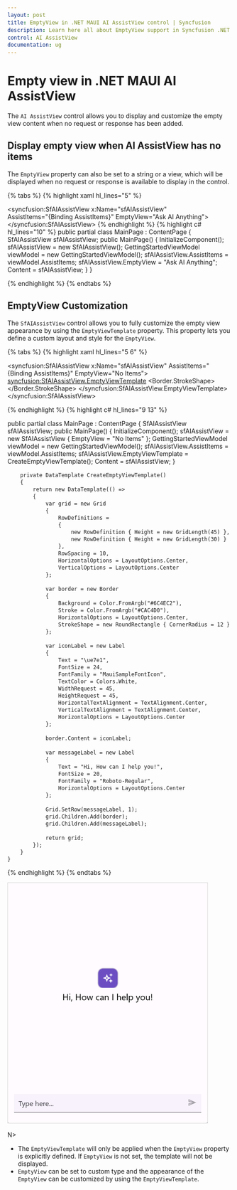 ```yaml
---
layout: post
title: EmptyView in .NET MAUI AI AssistView control | Syncfusion
description: Learn here all about EmptyView support in Syncfusion .NET MAUI AI AssistView (SfAIAssistView) control and more.
control: AI AssistView
documentation: ug
---
```


# Empty view in .NET MAUI AI AssistView

The `AI AssistView` control allows you to display and customize the empty view content when no request or response has been added.

## Display empty view when AI AssistView has no items

The `EmptyView` property can also be set to a string or a view, which will be displayed when no request or response is available to display in the control.

{% tabs %}
{% highlight xaml hl_lines="5" %}
<ContentPage xmlns:syncfusion="clr-namespace:Syncfusion.Maui.AIAssistView;assembly=Syncfusion.Maui.AIAssistView">

   <syncfusion:SfAIAssistView x:Name="sfAIAssistView"  
                              AssistItems="{Binding AssistItems}"
                              EmptyView="Ask AI Anything">
    </syncfusion:SfAIAssistView>
</ContentPage>
{% endhighlight %}
{% highlight c# hl_lines="10" %}
public partial class MainPage : ContentPage
{
    SfAIAssistView sfAIAssistView;
    public MainPage()
    { 
        InitializeComponent();
        sfAIAssistView = new SfAIAssistView();
        GettingStartedViewModel viewModel = new GettingStartedViewModel();
        sfAIAssistView.AssistItems = viewModel.AssistItems;
        sfAIAssistView.EmptyView = "Ask AI Anything";
        Content = sfAIAssistView;
   }
}

{% endhighlight %}
{% endtabs %}

## EmptyView Customization

The `SfAIAssistView` control allows you to fully customize the empty view appearance by using the `EmptyViewTemplate` property. This property lets you define a custom layout and style for the `EmptyView`.

{% tabs %}
{% highlight xaml hl_lines="5 6" %}

<ContentPage xmlns:syncfusion="clr-namespace:Syncfusion.Maui.AIAssistView;assembly=Syncfusion.Maui.AIAssistView">

 <syncfusion:SfAIAssistView x:Name="sfAIAssistView" 
                         AssistItems="{Binding AssistItems}"
                         EmptyView="No Items">
     <syncfusion:SfAIAssistView.EmptyViewTemplate>
         <DataTemplate>
             <Grid RowDefinitions="45,30" 
                   RowSpacing="10"
                   HorizontalOptions="Center"
                   VerticalOptions="Center">
                <Border Background="#6C4EC2" 
                         Stroke="#CAC4D0"  
                         HorizontalOptions="Center" >
                    <Border.StrokeShape>
                         <RoundRectangle CornerRadius="12"/>
                    </Border.StrokeShape>
                       <Label Text="&#xe7e1;"
                              FontSize="24"
                              HorizontalTextAlignment="Center" VerticalTextAlignment="Center" FontFamily="MauiSampleFontIcon" 
                              TextColor="White"
                              HeightRequest="45" WidthRequest="45" HorizontalOptions="Center" />
                 </Border>
                 <Label Text="Hi, How can I help you!" 
                        HorizontalOptions="Center" Grid.Row="1" FontFamily="Roboto-Regular" 
                        FontSize="20"/>
             </Grid>
         </DataTemplate>
     </syncfusion:SfAIAssistView.EmptyViewTemplate>
 </syncfusion:SfAIAssistView>
</ContentPage>

{% endhighlight %}
{% highlight c# hl_lines="9 13" %}

   public partial class MainPage : ContentPage
   {
        SfAIAssistView sfAIAssistView;
        public MainPage()
        {
            InitializeComponent();
            sfAIAssistView = new SfAIAssistView
            {
                EmptyView = "No Items"
            };
            GettingStartedViewModel viewModel = new GettingStartedViewModel();
            sfAIAssistView.AssistItems = viewModel.AssistItems;
            sfAIAssistView.EmptyViewTemplate = CreateEmptyViewTemplate();
            Content = sfAIAssistView;
        }

        private DataTemplate CreateEmptyViewTemplate()
        {
            return new DataTemplate(() =>
            {
                var grid = new Grid
                {
                    RowDefinitions =
                    {
                        new RowDefinition { Height = new GridLength(45) },
                        new RowDefinition { Height = new GridLength(30) }
                    },
                    RowSpacing = 10,
                    HorizontalOptions = LayoutOptions.Center,
                    VerticalOptions = LayoutOptions.Center
                };

                var border = new Border
                {
                    Background = Color.FromArgb("#6C4EC2"),
                    Stroke = Color.FromArgb("#CAC4D0"),
                    HorizontalOptions = LayoutOptions.Center,
                    StrokeShape = new RoundRectangle { CornerRadius = 12 }
                };

                var iconLabel = new Label
                {
                    Text = "\ue7e1", 
                    FontSize = 24,
                    FontFamily = "MauiSampleFontIcon",  
                    TextColor = Colors.White,
                    WidthRequest = 45,
                    HeightRequest = 45,
                    HorizontalTextAlignment = TextAlignment.Center,
                    VerticalTextAlignment = TextAlignment.Center,
                    HorizontalOptions = LayoutOptions.Center
                };

                border.Content = iconLabel;

                var messageLabel = new Label
                {
                    Text = "Hi, How can I help you!",
                    FontSize = 20,
                    FontFamily = "Roboto-Regular", 
                    HorizontalOptions = LayoutOptions.Center
                };

                Grid.SetRow(messageLabel, 1);
                grid.Children.Add(border);
                grid.Children.Add(messageLabel);

                return grid;
            });
        }
    }

{% endhighlight %}
{% endtabs %}


![EmptyView customization in .NET MAUI AI AssistView](Images/maui-aiassistview-emptyview-customization.png)

N>
* The `EmptyViewTemplate` will only be applied when the `EmptyView` property is explicitly defined. If `EmptyView` is not set, the template will not be displayed.
* `EmptyView` can be set to custom type and the appearance of the `EmptyView` can be customized by using the `EmptyViewTemplate`.
